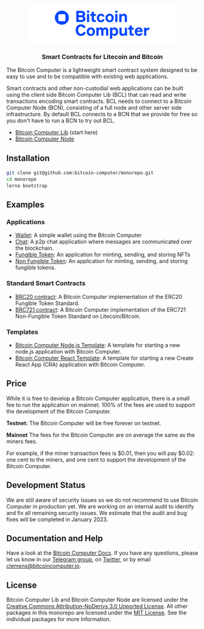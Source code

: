 <div align="center">
<img src="imgs/logo@1x.png" alt="bitcoin-computer-logo" border="0" style="max-height: 100px"/>

  <p>
    <h3><b>Smart Contracts for Litecoin and Bitcoin</b></h3>
  </p>
</div>

The Bitcoin Computer is a lightweight smart contract system designed to be easy to use and to be compatible with existing web applications.

Smart contracts and other non-custodial web applications can be built using the client side Bitcoin Computer Lib (BCL) that can read and write transactions encoding smart contracts. BCL needs to connect to a Bitcoin Computer Node (BCN), consisting of a full node and other server side infrastructure. By default BCL connects to a BCN that we provide for free so you don't have to run a BCN to try out BCL.
* [Bitcoin Computer Lib](https://github.com/bitcoin-computer/monorepo/tree/main/packages/lib) (start here)
* [Bitcoin Computer Node](https://github.com/bitcoin-computer/monorepo/tree/main/packages/node)

## Installation

```bash
git clone git@github.com:bitcoin-computer/monorepo.git
cd monorepo
lerna bootstrap
```

## Examples

### Applications

* [Wallet](https://github.com/bitcoin-computer/monorepo/tree/main/packages/wallet): A simple wallet using the Bitcoin Computer
* [Chat](https://github.com/bitcoin-computer/monorepo/tree/main/packages/chat): A p2p chat application where messages are communicated over the blockchain.
* [Fungible Token](https://github.com/bitcoin-computer/monorepo/tree/main/packages/fungible-token): An application for minting, sending, and storing NFTs
* [Non Fungible Token](https://github.com/bitcoin-computer/monorepo/tree/main/packages/non-fungible-token): An application for minting, sending, and storing fungible tokens.

### Standard Smart Contracts

* [BRC20 contract](https://github.com/bitcoin-computer/monorepo/tree/main/packages/BRC20): A Bitcoin Computer implementation of the ERC20 Fungible Token Standard.
* [BRC721 contract](https://github.com/bitcoin-computer/monorepo/tree/main/packages/BRC721): A Bitcoin Computer implementation of the ERC721 Non-Fungible Token Standard on Litecoin/Bitcoin.

### Templates
* [Bitcoin Computer Node.js Template](https://github.com/bitcoin-computer/monorepo/tree/main/packages/node-js-boilerplate): A template for starting a new node.js application with Bitcoin Computer.
* [Bitcoin Computer React Template](https://github.com/bitcoin-computer/monorepo/tree/main/packages/create-react-app-template): A template for starting a new Create React App (CRA) application with Bitcoin Computer.

## Price

While it is free to develop a Bitcoin Computer application, there is a small fee to run the application on mainnet. 100% of the fees are used to support the development of the Bitcoin Computer.

**Testnet:** The Bitcoin Computer will be free forever on testnet.

**Mainnet** The fees for the Bitcoin Computer are on average the same as the miners fees.

For example, if the miner transaction fees is $0.01, then you will pay $0.02: one cent to the miners, and one cent to support the development of the Bitcoin Computer.

## Development Status

We are still aware of security issues so we do not recommend to use Bitcoin Computer in production yet. We are working on an internal audit to identify and fix all remaining security issues. We estimate that the audit and bug fixes will be completed in January 2023.

## Documentation and Help

Have a look at the [Bitcoin Computer Docs](https://bitcoin-computer.gitbook.io/docs/). If you have any questions, please let us know in our <a href="https://t.me/thebitcoincomputer">Telegram group</a>, on <a href="https://twitter.com/TheBitcoinToken">Twitter</a>, or by email clemens@bitcoincomputer.io.

## License

Bitcoin Computer Lib and Bitcoin Computer Node are licensed under the [Creative Commons Attribution-NoDerivs 3.0 Unported License](https://creativecommons.org/licenses/by-nd/3.0/). All other packages in this monorepo are licensed under the [MIT License](https://opensource.org/licenses/MIT). See the individual packages for more information.
